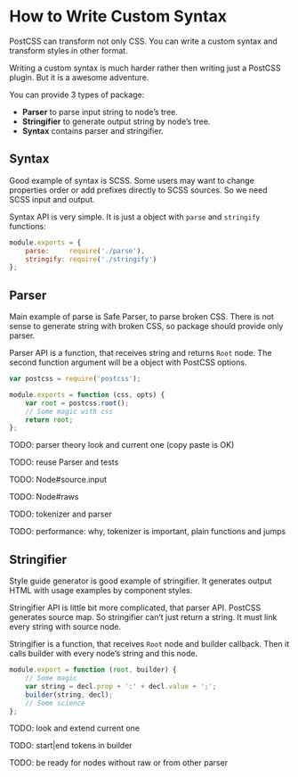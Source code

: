 # How to Write Custom Syntax

PostCSS can transform not only CSS. You can write a custom syntax
and transform styles in other format.

Writing a custom syntax is much harder rather then writing just
a PostCSS plugin. But it is a awesome adventure.

You can provide 3 types of package:

* **Parser** to parse input string to node’s tree.
* **Stringifier** to generate output string by node’s tree.
* **Syntax** contains parser and stringifier.

## Syntax

Good example of syntax is SCSS. Some users may want to change properties order
or add prefixes directly to SCSS sources. So we need SCSS input and output.

Syntax API is very simple. It is just a object with `parse` and `stringify`
functions:

```js
module.exports = {
    parse:     require('./parse'),
    stringify: require('./stringify')
};
```

## Parser

Main example of parse is Safe Parser, to parse broken CSS. There is not sense
to generate string with broken CSS, so package should provide only parser.

Parser API is a function, that receives string and returns `Root` node.
The second function argument will be a object with PostCSS options.

```js
var postcss = require('postcss');

module.exports = function (css, opts) {
    var root = postcss.root();
    // Some magic with css
    return root;
};
```

TODO: parser theory look and current one (copy paste is OK)

TODO: reuse Parser and tests

TODO: Node#source.input

TODO: Node#raws

TODO: tokenizer and parser

TODO: performance: why, tokenizer is important, plain functions and jumps

## Stringifier

Style guide generator is good example of stringifier. It generates output HTML
with usage examples by component styles.

Stringifier API is little bit more complicated, that parser API.
PostCSS generates source map. So stringifier can’t just return a string.
It must link every string with source node.

Stringifier is a function, that receives `Root` node and builder callback.
Then it calls builder with every node’s string and this node.

```js
module.export = function (root, builder) {
    // Some magic
    var string = decl.prop + ':' + decl.value + ';';
    builder(string, decl);
    // Some science
};
```

TODO: look and extend current one

TODO: start|end tokens in builder

TODO: be ready for nodes without raw or from other parser
